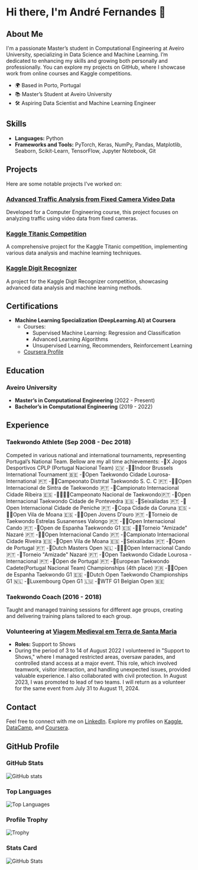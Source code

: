 # Hi there, I'm André Fernandes 👋

## About Me
I'm a passionate Master’s student in Computational Engineering at Aveiro University, specializing in Data Science and Machine Learning. I’m dedicated to enhancing my skills and growing both personally and professionally. You can explore my projects on GitHub, where I showcase work from online courses and Kaggle competitions.

- 🌍 Based in Porto, Portugal
- 📚 Master’s Student at Aveiro University
- 🛠️ Aspiring Data Scientist and Machine Learning Engineer

## Skills
- **Languages:** Python
- **Frameworks and Tools:** PyTorch, Keras, NumPy, Pandas, Matplotlib, Seaborn, Scikit-Learn, TensorFlow, Jupyter Notebook, Git

## Projects
Here are some notable projects I've worked on:

### [Advanced Traffic Analysis from Fixed Camera Video Data](https://github.com/vBarFace/ADVANCED-TRAFFIC-ANALYSIS-FROM-FIXED-CAMERA-VIDEO-DATA)
Developed for a Computer Engineering course, this project focuses on analyzing traffic using video data from fixed cameras.

### [Kaggle Titanic Competition](https://github.com/vBarFace/Kaggle_Titanic_Competition)
A comprehensive project for the Kaggle Titanic competition, implementing various data analysis and machine learning techniques.

### [Kaggle Digit Recognizer](https://github.com/vBarFace/Kaggle-Digit-Recognizer)
A project for the Kaggle Digit Recognizer competition, showcasing advanced data analysis and machine learning methods.

## Certifications
- **Machine Learning Specialization (DeepLearning.AI) at Coursera**
  - Courses:
    - Supervised Machine Learning: Regression and Classification
    - Advanced Learning Algorithms
    - Unsupervised Learning, Recommenders, Reinforcement Learning
  - [Coursera Profile](https://www.coursera.org/user/fb5210b9b4949a09c98ddb03be592915)

## Education
### Aveiro University
- **Master’s in Computational Engineering** (2022 - Present)
- **Bachelor’s in Computational Engineering** (2019 - 2022)

## Experience

### Taekwondo Athlete (Sep 2008 - Dec 2018)
Competed in various national and international tournaments, representing Portugal’s National Team. Bellow are my all time achievements:
-🥇X Jogos Desportivos CPLP (Portugal Nacional Team) 🇨🇻
-🥇🥇Indoor Brussels International Tournament 🇧🇪
-🥇Open Taekwondo Cidade Lourosa- International 🇵🇹
-🥇🥇Campeonato Distrital Taekwondo S. C. C 🇵🇹
-🥇🥇Open Internacional de Sintra de Taekwondo 🇵🇹
-🥇Campionato Internacional Cidade Ribeira 🇪🇸
-🥇🥇🥇🥇Campeonato Nacional de Taekwondo🇵🇹
-🥇Open Internacional Taekwondo Cidade de Pontevedra 🇪🇸
-🥇Seixalíadas 🇵🇹
-🥇Open Internacional Cidade de Peniche 🇵🇹
-🥇Copa Cidade da Coruna 🇪🇸
-🥇🥇Open Vila de Moana 🇪🇸
-🥇🥇Open Jovens D'ouro 🇵🇹
-🥇Torneio de Taekwondo Estrelas Susanenses Valongo 🇵🇹
-🥇🥇Open Internacional Cando 🇵🇹
-🥈Open de Espanha Taekwondo G1 🇪🇸
-🥈🥈Torneio "Amizade" Nazaré 🇵🇹
-🥈🥈Open Internacional Cando 🇵🇹
-🥈Campionato Internacional Cidade Riveira 🇪🇸
-🥈Open Vila de Moana 🇪🇸
-🥈Seixalíadas 🇵🇹
-🥈Open de Portugal 🇵🇹
-🥉Dutch Masters Open 🇳🇱
-🥉🥉🥉Open Internacional Cando 🇵🇹
-🥉Torneio "Amizade" Nazaré 🇵🇹
-🥉Open Taekwondo Cidade Lourosa - Internacional 🇵🇹
-🥉Open de Portugal 🇵🇹
-🏅European Taekwondo Cadete(Portugal Nacional Team) Championships (4th place) 🇫🇷
-🏅🏅Open de Espanha Taekwondo G1 🇪🇸
-🏅Dutch Open Taekwondo Championships G1 🇳🇱
-🏅Luxembourg Open G1 🇱🇺
-🏅WTF G1 Belgian Open 🇧🇪

### Taekwondo Coach (2016 - 2018)
Taught and managed training sessions for different age groups, creating and delivering training plans tailored to each group.

### Volunteering at [Viagem Medieval em Terra de Santa Maria](https://www.viagemmedieval.com/)
- **Roles:** Support to Shows
- During the period of 3 to 14 of August 2022 I volunteered in "Support to Shows," where I managed restricted areas, oversaw parades, and controlled stand access at a major event. This role, which involved teamwork, visitor interaction, and handling unexpected issues, provided valuable experience. I also collaborated with civil protection. In August 2023, I was promoted to lead of two teams. I will return as a volunteer for the same event from July 31 to August 11, 2024.

## Contact
Feel free to connect with me on [LinkedIn](https://www.linkedin.com/in/andr%C3%A9-fernandes-868006207/). Explore my profiles on [Kaggle](https://www.kaggle.com/andrfernandes16), [DataCamp](https://www.datacamp.com/portfolio/KaraBassasa), and [Coursera](https://www.coursera.org/user/fb5210b9b4949a09c98ddb03be592915).

## GitHub Profile

### GitHub Stats
![GitHub stats](https://github-readme-stats.vercel.app/api?username=vBarFace&count_private=true&show_icons=true&hide=prs&theme=radical)

### Top Languages
![Top Languages](https://github-readme-stats.vercel.app/api/top-langs/?username=vBarFace&theme=radical)

### Profile Trophy
![Trophy](https://github-profile-trophy.vercel.app/?username=vBarFace)

### Stats Card
![GitHub Stats](https://github-readme-stats.vercel.app/api?username=vBarFace&show_icons=true&count_private=true&hide_title=true&hide=prs&theme=radical)
